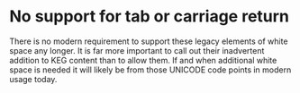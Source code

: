 # No support for tab or carriage return

There is no modern requirement to support these legacy elements of white space any longer. It is far more important to call out their inadvertent addition to KEG content than to allow them. If and when additional white space is needed it will likely be from those UNICODE code points in modern usage today.
